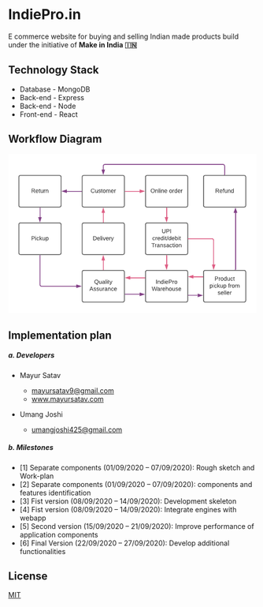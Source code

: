 # IndiePro.in

E commerce website for buying and selling Indian made products build under the initiative of **Make in India 🇮🇳**

## Technology Stack

- Database - MongoDB
- Back-end - Express
- Back-end - Node
- Front-end - React

## Workflow Diagram
![workflow](https://github.com/MayurSatav/IndiePro/blob/master/Extras/Blank%20Diagram.png)

## Implementation plan
##### a. Developers
* Mayur Satav
  * mayursatav9@gmail.com
  * www.mayursatav.com 

* Umang Joshi
  * umangjoshi425@gmail.com 

##### b. Milestones
* [1] Separate components (01/09/2020 – 07/09/2020): Rough sketch and Work-plan
* [2] Separate components (01/09/2020 – 07/09/2020): components and features identification
* [3] Fist version (08/09/2020 – 14/09/2020): Development skeleton
* [4] Fist version (08/09/2020 – 14/09/2020): Integrate engines with webapp
* [5] Second version (15/09/2020 – 21/09/2020): Improve performance of application components
* [6] Final Version (22/09/2020 – 27/09/2020): Develop additional functionalities


## License
[MIT](https://choosealicense.com/licenses/mit/)
